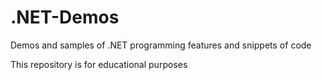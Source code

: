 # .NET-Demos

Demos and samples of .NET programming features and snippets of code

This repository is for educational purposes
